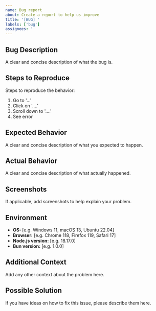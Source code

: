 ```yaml
---
name: Bug report
about: Create a report to help us improve
title: '[BUG] '
labels: ['bug']
assignees: ''
---
```


## Bug Description
A clear and concise description of what the bug is.

## Steps to Reproduce
Steps to reproduce the behavior:
1. Go to '...'
2. Click on '....'
3. Scroll down to '....'
4. See error

## Expected Behavior
A clear and concise description of what you expected to happen.

## Actual Behavior
A clear and concise description of what actually happened.

## Screenshots
If applicable, add screenshots to help explain your problem.

## Environment
- **OS:** [e.g. Windows 11, macOS 13, Ubuntu 22.04]
- **Browser:** [e.g. Chrome 118, Firefox 119, Safari 17]
- **Node.js version:** [e.g. 18.17.0]
- **Bun version:** [e.g. 1.0.0]

## Additional Context
Add any other context about the problem here.

## Possible Solution
If you have ideas on how to fix this issue, please describe them here.
